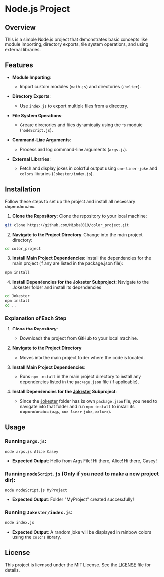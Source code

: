 # Node.js Project
## Overview

This is a simple Node.js project that demonstrates basic concepts like module importing, directory exports, file system operations, and using external libraries.

## Features

- **Module Importing**:
   - Import custom modules (`math.js`) and directories (`shelter`).

- **Directory Exports**:
   - Use `index.js` to export multiple files from a directory.

- **File System Operations**:
   - Create directories and files dynamically using the `fs` module (`nodeScript.js`).

- **Command-Line Arguments**:
   - Process and log command-line arguments (`args.js`).

- **External Libraries**:
   - Fetch and display jokes in colorful output using `one-liner-joke` and `colors` libraries (`Jokester/index.js`).

## Installation

Follow these steps to set up the project and install all necessary dependencies:

1. **Clone the Repository**:
   Clone the repository to your local machine:
```bash
git clone https://github.com/Misba0019/color_project.git
```
2. **Navigate to the Project Directory**:
   Change into the main project directory:
```bash
cd color_project
```
3. **Install Main Project Dependencies**:
   Install the dependencies for the main project (if any are listed in the package.json file):
```bash
npm install
```
4. **Install Dependencies for the Jokester Subproject**:
   Navigate to the Jokester folder and install its dependencies
```bash
cd Jokester
npm install
cd ..
```

### Explanation of Each Step
1. **Clone the Repository**:
   - Downloads the project from GitHub to your local machine.

2. **Navigate to the Project Directory**:
   - Moves into the main project folder where the code is located.

3. **Install Main Project Dependencies**:
   - Runs `npm install` in the main project directory to install any dependencies listed in the `package.json` file (if applicable).

4. **Install Dependencies for the [Jokester](http://_vscodecontentref_/3) Subproject**:
   - Since the [Jokester](http://_vscodecontentref_/4) folder has its own `package.json` file, you need to navigate into that folder and run `npm install` to install its dependencies (e.g., `one-liner-joke`, `colors`).

## Usage

### Running `args.js`:
```bash
node args.js Alice Casey
```
- **Expected Output**: Hello from Args File!
Hi there, Alice!
Hi there, Casey! 

### Running `nodeScript.js` (Only if you need to make a new project dir):
```bash
node nodeScript.js MyProject
```
- **Expected Output**: Folder "MyProject" created successfully!

### Running `Jokester/index.js`:
```bash
node index.js
```
- **Expected Output**:  A random joke will be displayed in rainbow colors using the `colors` library.

## License

This project is licensed under the MIT License. See the [LICENSE](LICENSE) file for details.